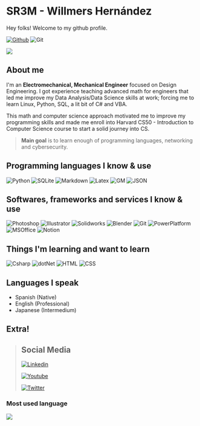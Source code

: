 # SR3M - Willmers Hernández

Hey folks! Welcome to my github profile. 

[![Github](https://img.shields.io/github/followers/sr3m?label=Follow&style=for-the-badge)](https://github.com/sr3m)
![Git](https://img.shields.io/github/watchers/sr3m/sr3m?style=for-the-badge)

<p><img src="https://github-readme-stats.vercel.app/api?username=sr3m&show_icons=true&theme=github_dark"/></p>


## About me

I'm an **Electromechanical, Mechanical Engineer** focused on Design Engineering. 
I got experience teaching advanced math for engineers that led me improve my Data Analysis/Data Science skills at work; forcing me to learn Linux, Python, SQL, a lit bit of C# and VBA.

This math and computer science approach motivated me to improve my programming skills and made me enroll into Harvard CS50 - Introduction to Computer Science course to start a solid journey into CS.


> **Main goal** is to learn enough of programming languages, networking and cybersecurity.


## Programming languages I know & use

![Python](https://img.shields.io/pypi/pyversions/manim?style=for-the-badge&logo=python&logoColor=white)
![SQLite](https://img.shields.io/badge/-SQLite-brown?logo=sqlite&style=for-the-badge)
![Markdown](https://img.shields.io/badge/-markdown-black?logo=markdown&style=for-the-badge)
![Latex](https://img.shields.io/badge/-latex-00B29C?logo=latex&style=for-the-badge)
![GM](https://img.shields.io/badge/-G&M%20Code-83FF00?logo=gm&style=for-the-badge)
![JSON](https://img.shields.io/badge/-JSON-737373?logo=json&style=for-the-badge)

## Softwares, frameworks and services I know & use

![Photoshop](https://img.shields.io/badge/-Adobe%20Photoshop-darkblue?logo=adobephotoshop&logoColor=white&style=for-the-badge)
![Illustrator](https://img.shields.io/badge/-Adobe%20Illustrator-orange?logo=adobeillustrator&logoColor=white&style=for-the-badge)
![Solidworks](https://img.shields.io/badge/-SolidWorks-red?logo=dassaultsystemes&logoColor=white&style=for-the-badge)
![Blender](https://img.shields.io/badge/-Blender-orange?logo=blender&logoColor=white&style=for-the-badge)
![Git](https://img.shields.io/badge/-Git-yellow?logo=git&logoColor=white&style=for-the-badge)
![PowerPlatform](https://img.shields.io/badge/-Microsoft%20Power%20Platform-blue?logo=microsoftoffice&logoColor=white&style=for-the-badge)
![MSOffice](https://img.shields.io/badge/-Microsoft%20Office%20365-purple?logo=microsoftoffice&logoColor=white&style=for-the-badge)
![Notion](https://img.shields.io/badge/-Microsoft%20Power%20Platform-blue?logo=microsoftoffice&logoColor=white&style=for-the-badge)


## Things I'm learning and want to learn

![Csharp](https://img.shields.io/badge/-C%23-9500D1?logo=csharp&style=for-the-badge)
![dotNet](https://img.shields.io/badge/-dotNet-370059?logo=dotnet&style=for-the-badge)
![HTML](https://img.shields.io/badge/-HTML-FF8700?logo=html5&logoColor=white&style=for-the-badge)
![CSS](https://img.shields.io/badge/-CSS-00C1FF?logo=css3&style=for-the-badge)

## Languages I speak

* Spanish (Native)
* English (Professional)
* Japanese (Intermedium)

## Extra!

> ## Social Media
> [![Linkedin](https://img.shields.io/badge/-Linkedin-008BFF?logo=linkedin&style=for-the-badge)](https://www.linkedin.com/in/willmershernandez-a0b8a81b3/)
> 
> [![Youtube](https://img.shields.io/badge/-Willmers%20Hernández-red?logo=youtube&style=for-the-badge)](https://www.youtube.com/@WillmersHernandez)
> 
> [![Twitter](https://img.shields.io/badge/-@willmershdezc-lightblue?logo=twitter&style=for-the-badge)](https://twitter.com/willmershdezc)

### Most used language

<p><img src="https://github-readme-stats.vercel.app/api/top-langs?username=sr3m&layout=compact@theme=github_dark"/></p>


<!--
**sr3m/sr3m** is a ✨ _special_ ✨ repository because its `README.md` (this file) appears on your GitHub profile.

Here are some ideas to get you started:

- 🔭 I’m currently working on ...
- 🌱 I’m currently learning ...
- 👯 I’m looking to collaborate on ...
- 🤔 I’m looking for help with ...
- 💬 Ask me about ...
- 📫 How to reach me: ...
- 😄 Pronouns: ...
- ⚡ Fun fact: ...
-->
